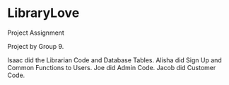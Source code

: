 # LibraryLove
Project Assignment


Project by Group 9. 

Isaac did the Librarian Code and Database Tables.
Alisha did Sign Up and Common Functions to Users.
Joe did Admin Code.
Jacob did Customer Code.

